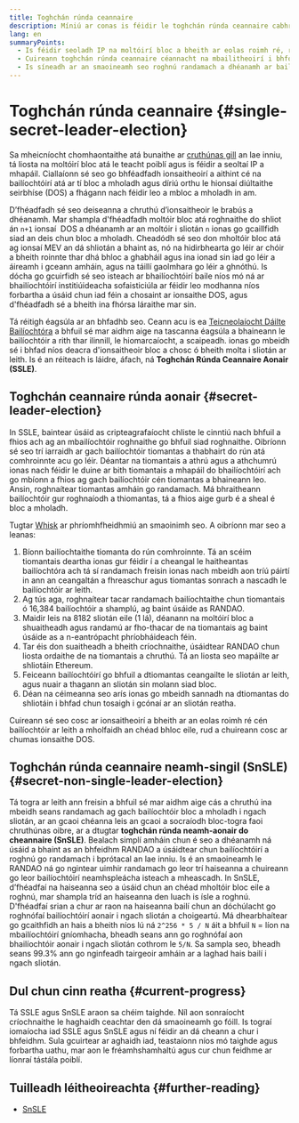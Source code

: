 ```yaml
---
title: Toghchán rúnda ceannaire
description: Míniú ar conas is féidir le toghchán rúnda ceannaire cabhrú le bailíochtóirí a chosaint ar ionsaithe
lang: en
summaryPoints:
  - Is féidir seoladh IP na moltóirí bloc a bheith ar eolas roimh ré, rud a fhágann iad i mbaol ó ionsaithe
  - Cuireann toghchán rúnda ceannaire céannacht na mbailitheoirí i bhfolach ionas nach mbíonn siad ar an eolas roimh ré
  - Is síneadh ar an smaoineamh seo roghnú randamach a dhéanamh ar bailíochtóirí i ngach sliotán.
---
```


# Toghchán rúnda ceannaire {#single-secret-leader-election}

Sa mheicníocht chomhaontaithe atá bunaithe ar [cruthúnas gill](/developers/docs/consensus-mechanisms/pos) an lae inniu, tá liosta na moltóirí bloc atá le teacht poiblí agus is féidir a seoltaí IP a mhapáil. Ciallaíonn sé seo go bhféadfadh ionsaitheoirí a aithint cé na bailíochtóirí atá ar tí bloc a mholadh agus díriú orthu le hionsaí diúltaithe seirbhíse (DOS) a fhágann nach féidir leo a mbloc a mholadh in am.

D’fhéadfadh sé seo deiseanna a chruthú d’ionsaitheoir le brabús a dhéanamh. Mar shampla d'fhéadfadh moltóir bloc atá roghnaithe do shliot án `n+1` ionsaí  DOS a dhéanamh ar an moltóir i sliotán `n` ionas go gcaillfidh siad an deis chun bloc a mholadh. Cheadódh sé seo don mholtóir bloc atá ag ionsaí MEV an dá shliotán a bhaint as, nó na hidirbhearta go léir ar chóir a bheith roinnte thar dhá bhloc a ghabháil agus ina ionad sin iad go léir a áireamh i gceann amháin, agus na táillí gaolmhara go léir a ghnóthú. Is dócha go gcuirfidh sé seo isteach ar bhailíochtóirí baile níos mó ná ar bhailíochtóirí institiúideacha sofaisticiúla ar féidir leo modhanna níos forbartha a úsáid chun iad féin a chosaint ar ionsaithe DOS, agus d'fhéadfadh sé a bheith ina fhórsa láraithe mar sin.

Tá réitigh éagsúla ar an bhfadhb seo. Ceann acu is ea [Teicneolaíocht Dáilte Bailíochtóra](https://github.com/ethereum/distributed-validator-specs) a bhfuil sé mar aidhm aige na tascanna éagsúla a bhaineann le bailíochtóir a rith thar ilinnill, le hiomarcaíocht, a scaipeadh. ionas go mbeidh sé i bhfad níos deacra d'ionsaitheoir bloc a chosc ó bheith molta i sliotán ar leith. Is é an réiteach is láidre, áfach, ná **Toghchán Rúnda Ceannaire Aonair (SSLE)**.

## Toghchán ceannaire rúnda aonair {#secret-leader-election}

In SSLE, baintear úsáid as cripteagrafaíocht chliste le cinntiú nach bhfuil a fhios ach ag an mbailíochtóir roghnaithe go bhfuil siad roghnaithe. Oibríonn sé seo trí iarraidh ar gach bailíochtóir tiomantas a thabhairt do rún atá comhroinnte acu go léir. Déantar na tiomantais a athrú agus a athchumrú ionas nach féidir le duine ar bith tiomantais a mhapáil do bhailíochtóirí ach go mbíonn a fhios ag gach bailíochtóir cén tiomantas a bhaineann leo. Ansin, roghnaítear tiomantas amháin go randamach. Má bhraitheann bailíochtóir gur roghnaíodh a thiomantas, tá a fhios aige gurb é a sheal é bloc a mholadh.

Tugtar [Whisk](https://ethresear.ch/t/whisk-a-practical-shuffle-based-ssle-protocol-for-ethereum/11763) ar phríomhfheidhmiú an smaoinimh seo. A oibríonn mar seo a leanas:

1. Bíonn bailíochtaithe tiomanta do rún comhroinnte. Tá an scéim tiomantais deartha ionas gur féidir í a cheangal le haitheantas bailíochtóra ach tá sí randamach freisin ionas nach mbeidh aon tríú páirtí in ann an ceangaltán a fhreaschur agus tiomantas sonrach a nascadh le bailíochtóir ar leith.
2. Ag tús aga, roghnaítear tacar randamach bailíochtaithe chun tiomantais ó 16,384 bailíochtóir a shamplú, ag baint úsáide as RANDAO.
3. Maidir leis na 8182 sliotán eile (1 lá), déanann na moltóirí bloc a shuaitheadh agus randamú ar fho-thacar de na tiomantais ag baint úsáide as a n-eantrópacht phríobháideach féin.
4. Tar éis don suaitheadh a bheith críochnaithe, úsáidtear RANDAO chun liosta ordaithe de na tiomantais a chruthú. Tá an liosta seo mapáilte ar shliotáin Ethereum.
5. Feiceann bailíochtóirí go bhfuil a dtiomantas ceangailte le sliotán ar leith, agus nuair a thagann an sliotán sin molann siad bloc.
6. Déan na céimeanna seo arís ionas go mbeidh sannadh na dtiomantas do shliotáin i bhfad chun tosaigh i gcónaí ar an sliotán reatha.

Cuireann sé seo cosc ​​ar ionsaitheoirí a bheith ar an eolas roimh ré cén bailíochtóir ar leith a mholfaidh an chéad bhloc eile, rud a chuireann cosc ​​ar chumas ionsaithe DOS.

## Toghchán rúnda ceannaire neamh-singil (SnSLE) {#secret-non-single-leader-election}

Tá togra ar leith ann freisin a bhfuil sé mar aidhm aige cás a chruthú ina mbeidh seans randamach ag gach bailíochtóir bloc a mholadh i ngach sliotán, ar an gcaoi chéanna leis an gcaoi a socraíodh bloc-togra faoi chruthúnas oibre, ar a dtugtar **toghchán rúnda neamh-aonair do cheannaire (SnSLE)**. Bealach simplí amháin chun é seo a dhéanamh ná úsáid a bhaint as an bhfeidhm RANDAO a úsáidtear chun bailíochtóirí a roghnú go randamach i bprótacal an lae inniu. Is é an smaoineamh le RANDAO ná go ngintear uimhir randamach go leor trí haiseanna a chuireann go leor bailíochtóirí neamhspleácha isteach a mheascadh. In SnSLE, d’fhéadfaí na haiseanna seo a úsáid chun an chéad mholtóir bloc eile a roghnú, mar shampla tríd an haiseanna den luach is ísle a roghnú. D'fhéadfaí srian a chur ar raon na haiseanna bailí chun an dóchúlacht go roghnófaí bailíochtóirí aonair i ngach sliotán a choigeartú. Má dhearbhaítear go gcaithfidh an hais a bheith níos lú ná `2^256 * 5 / N` áit a bhfuil `N` = líon na mbailíochtóirí gníomhacha, bheadh ​​seans ann go roghnófaí aon bhailíochtóir aonair i ngach sliotán cothrom le `5/N`. Sa sampla seo, bheadh ​​seans 99.3% ann go nginfeadh tairgeoir amháin ar a laghad hais bailí i ngach sliotán.

## Dul chun cinn reatha {#current-progress}

Tá SSLE agus SnSLE araon sa chéim taighde. Níl aon sonraíocht críochnaithe le haghaidh ceachtar den dá smaoineamh go fóill. Is tograí iomaíocha iad SSLE agus SnSLE agus ní féidir an dá cheann a chur i bhfeidhm. Sula gcuirtear ar aghaidh iad, teastaíonn níos mó taighde agus forbartha uathu, mar aon le fréamhshamhaltú agus cur chun feidhme ar líonraí tástála poiblí.

## Tuilleadh léitheoireachta {#further-reading}

- [SnSLE](https://ethresear.ch/t/secret-non-single-leader-election/11789)
